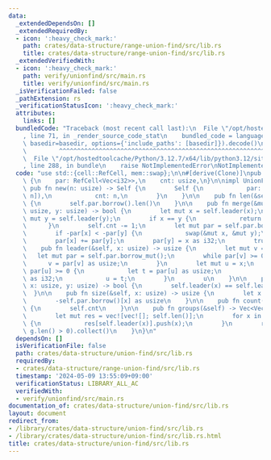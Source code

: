 ```yaml
---
data:
  _extendedDependsOn: []
  _extendedRequiredBy:
  - icon: ':heavy_check_mark:'
    path: crates/data-structure/range-union-find/src/lib.rs
    title: crates/data-structure/range-union-find/src/lib.rs
  _extendedVerifiedWith:
  - icon: ':heavy_check_mark:'
    path: verify/unionfind/src/main.rs
    title: verify/unionfind/src/main.rs
  _isVerificationFailed: false
  _pathExtension: rs
  _verificationStatusIcon: ':heavy_check_mark:'
  attributes:
    links: []
  bundledCode: "Traceback (most recent call last):\n  File \"/opt/hostedtoolcache/Python/3.12.7/x64/lib/python3.12/site-packages/onlinejudge_verify/documentation/build.py\"\
    , line 71, in _render_source_code_stat\n    bundled_code = language.bundle(stat.path,\
    \ basedir=basedir, options={'include_paths': [basedir]}).decode()\n          \
    \         ^^^^^^^^^^^^^^^^^^^^^^^^^^^^^^^^^^^^^^^^^^^^^^^^^^^^^^^^^^^^^^^^^^^^^^^^^^^^^^^^^\n\
    \  File \"/opt/hostedtoolcache/Python/3.12.7/x64/lib/python3.12/site-packages/onlinejudge_verify/languages/rust.py\"\
    , line 288, in bundle\n    raise NotImplementedError\nNotImplementedError\n"
  code: "use std::{cell::RefCell, mem::swap};\n\n#[derive(Clone)]\npub struct UnionFind\
    \ {\n    par: RefCell<Vec<i32>>,\n    cnt: usize,\n}\n\nimpl UnionFind {\n   \
    \ pub fn new(n: usize) -> Self {\n        Self {\n            par: RefCell::new(vec![-1;\
    \ n]),\n            cnt: n,\n        }\n    }\n\n    pub fn len(&self) -> usize\
    \ {\n        self.par.borrow().len()\n    }\n\n    pub fn merge(&mut self, x:\
    \ usize, y: usize) -> bool {\n        let mut x = self.leader(x);\n        let\
    \ mut y = self.leader(y);\n        if x == y {\n            return false;\n  \
    \      }\n        self.cnt -= 1;\n        let mut par = self.par.borrow_mut();\n\
    \        if -par[x] < -par[y] {\n            swap(&mut x, &mut y);\n        }\n\
    \        par[x] += par[y];\n        par[y] = x as i32;\n        true\n    }\n\n\
    \    pub fn leader(&self, x: usize) -> usize {\n        let mut v = x;\n     \
    \   let mut par = self.par.borrow_mut();\n        while par[v] >= 0 {\n      \
    \      v = par[v] as usize;\n        }\n        let mut u = x;\n        while\
    \ par[u] >= 0 {\n            let t = par[u] as usize;\n            par[u] = v\
    \ as i32;\n            u = t;\n        }\n        u\n    }\n\n    pub fn same(&self,\
    \ x: usize, y: usize) -> bool {\n        self.leader(x) == self.leader(y)\n  \
    \  }\n\n    pub fn size(&self, x: usize) -> usize {\n        let x = self.leader(x);\n\
    \        -self.par.borrow()[x] as usize\n    }\n\n    pub fn count(&self) -> usize\
    \ {\n        self.cnt\n    }\n\n    pub fn groups(&self) -> Vec<Vec<usize>> {\n\
    \        let mut res = vec![vec![]; self.len()];\n        for x in 0..self.len()\
    \ {\n            res[self.leader(x)].push(x);\n        }\n        res.into_iter().filter(|g|\
    \ g.len() > 0).collect()\n    }\n}\n"
  dependsOn: []
  isVerificationFile: false
  path: crates/data-structure/union-find/src/lib.rs
  requiredBy:
  - crates/data-structure/range-union-find/src/lib.rs
  timestamp: '2024-05-09 13:55:09+09:00'
  verificationStatus: LIBRARY_ALL_AC
  verifiedWith:
  - verify/unionfind/src/main.rs
documentation_of: crates/data-structure/union-find/src/lib.rs
layout: document
redirect_from:
- /library/crates/data-structure/union-find/src/lib.rs
- /library/crates/data-structure/union-find/src/lib.rs.html
title: crates/data-structure/union-find/src/lib.rs
---
```

